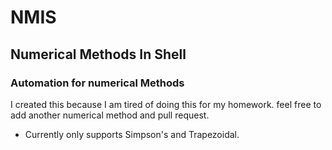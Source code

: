 # NMIS
## Numerical Methods In Shell

### Automation for numerical Methods
I created this because I am tired of doing this for my homework.
feel free to add another numerical method and pull request. 

+ Currently only supports Simpson's and Trapezoidal.


